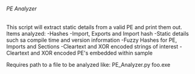 ###### PE Analyzer ######
This script will extract static details from a valid PE
and print them out.  Items analyzed:
-Hashes
-Import, Exports and Import hash
-Static details such sa compile time and version information
-Fuzzy Hashes for PE, Imports and Sections
-Cleartext and XOR encoded strings of interest
-Cleartext and XOR encoded PE's embedded within sample

Requires path to a file to be analyzed like:
  PE_Analyzer.py foo.exe

